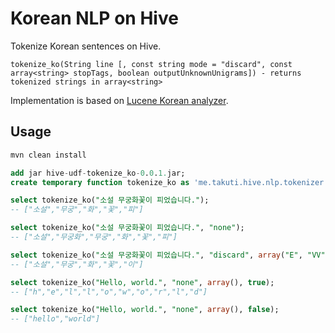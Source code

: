 Korean NLP on Hive
===

Tokenize Korean sentences on Hive.

```
tokenize_ko(String line [, const string mode = "discard", const array<string> stopTags, boolean outputUnknownUnigrams]) - returns tokenized strings in array<string>
```

Implementation is based on [Lucene Korean analyzer](https://lucene.apache.org/core/7_4_0/analyzers-nori/org/apache/lucene/analysis/ko/KoreanAnalyzer.html).

## Usage

```sh
mvn clean install
```

```sql
add jar hive-udf-tokenize_ko-0.0.1.jar;
create temporary function tokenize_ko as 'me.takuti.hive.nlp.tokenizer.TokenizeKoUDF';

select tokenize_ko("소설 무궁화꽃이 피었습니다.");
-- ["소설","무궁","화","꽃","피"]

select tokenize_ko("소설 무궁화꽃이 피었습니다.", "none");
-- ["소설","무궁화","무궁","화","꽃","피"]

select tokenize_ko("소설 무궁화꽃이 피었습니다.", "discard", array("E", "VV"));
-- ["소설","무궁","화","꽃","이"]

select tokenize_ko("Hello, world.", "none", array(), true);
-- ["h","e","l","l","o","w","o","r","l","d"]

select tokenize_ko("Hello, world.", "none", array(), false);
-- ["hello","world"]
```